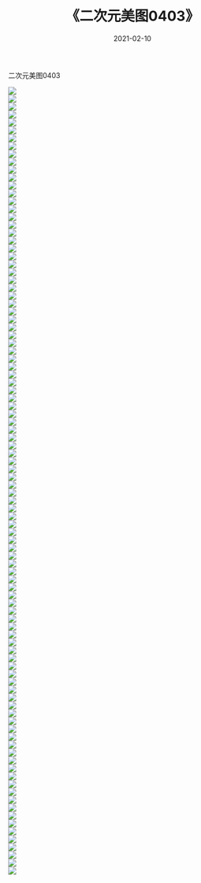 ﻿---
layout: post
title:  《二次元美图0403》
date:   2021-02-10
img: http://imgx.orgx.ga/二次元/2021/二次元美图0403/000.jpg
categories: [美女, 清纯, 唯美]
---

二次元美图0403

 ![](http://imgx.orgx.ga/二次元/2021/二次元美图0403/001.jpg) <br>![](http://imgx.orgx.ga/二次元/2021/二次元美图0403/002.jpg) <br>![](http://imgx.orgx.ga/二次元/2021/二次元美图0403/003.jpg) <br>![](http://imgx.orgx.ga/二次元/2021/二次元美图0403/004.jpg) <br>![](http://imgx.orgx.ga/二次元/2021/二次元美图0403/005.jpg) <br>![](http://imgx.orgx.ga/二次元/2021/二次元美图0403/006.jpg) <br>![](http://imgx.orgx.ga/二次元/2021/二次元美图0403/007.jpg) <br>![](http://imgx.orgx.ga/二次元/2021/二次元美图0403/008.jpg) <br>![](http://imgx.orgx.ga/二次元/2021/二次元美图0403/009.jpg) <br>![](http://imgx.orgx.ga/二次元/2021/二次元美图0403/010.jpg) <br>![](http://imgx.orgx.ga/二次元/2021/二次元美图0403/011.jpg) <br>![](http://imgx.orgx.ga/二次元/2021/二次元美图0403/012.jpg) <br>![](http://imgx.orgx.ga/二次元/2021/二次元美图0403/013.jpg) <br>![](http://imgx.orgx.ga/二次元/2021/二次元美图0403/014.jpg) <br>![](http://imgx.orgx.ga/二次元/2021/二次元美图0403/015.jpg) <br>![](http://imgx.orgx.ga/二次元/2021/二次元美图0403/016.jpg) <br>![](http://imgx.orgx.ga/二次元/2021/二次元美图0403/017.jpg) <br>![](http://imgx.orgx.ga/二次元/2021/二次元美图0403/018.jpg) <br>![](http://imgx.orgx.ga/二次元/2021/二次元美图0403/019.jpg) <br>![](http://imgx.orgx.ga/二次元/2021/二次元美图0403/020.jpg) <br>![](http://imgx.orgx.ga/二次元/2021/二次元美图0403/021.jpg) <br>![](http://imgx.orgx.ga/二次元/2021/二次元美图0403/022.jpg) <br>![](http://imgx.orgx.ga/二次元/2021/二次元美图0403/023.jpg) <br>![](http://imgx.orgx.ga/二次元/2021/二次元美图0403/024.jpg) <br>![](http://imgx.orgx.ga/二次元/2021/二次元美图0403/025.jpg) <br>![](http://imgx.orgx.ga/二次元/2021/二次元美图0403/026.jpg) <br>![](http://imgx.orgx.ga/二次元/2021/二次元美图0403/027.jpg) <br>![](http://imgx.orgx.ga/二次元/2021/二次元美图0403/028.jpg) <br>![](http://imgx.orgx.ga/二次元/2021/二次元美图0403/029.jpg) <br>![](http://imgx.orgx.ga/二次元/2021/二次元美图0403/030.jpg) <br>![](http://imgx.orgx.ga/二次元/2021/二次元美图0403/031.jpg) <br>![](http://imgx.orgx.ga/二次元/2021/二次元美图0403/032.jpg) <br>![](http://imgx.orgx.ga/二次元/2021/二次元美图0403/033.jpg) <br>![](http://imgx.orgx.ga/二次元/2021/二次元美图0403/034.jpg) <br>![](http://imgx.orgx.ga/二次元/2021/二次元美图0403/035.jpg) <br>![](http://imgx.orgx.ga/二次元/2021/二次元美图0403/036.jpg) <br>![](http://imgx.orgx.ga/二次元/2021/二次元美图0403/037.jpg) <br>![](http://imgx.orgx.ga/二次元/2021/二次元美图0403/038.jpg) <br>![](http://imgx.orgx.ga/二次元/2021/二次元美图0403/039.jpg) <br>![](http://imgx.orgx.ga/二次元/2021/二次元美图0403/040.jpg) <br>![](http://imgx.orgx.ga/二次元/2021/二次元美图0403/041.jpg) <br>![](http://imgx.orgx.ga/二次元/2021/二次元美图0403/042.jpg) <br>![](http://imgx.orgx.ga/二次元/2021/二次元美图0403/043.jpg) <br>![](http://imgx.orgx.ga/二次元/2021/二次元美图0403/044.jpg) <br>![](http://imgx.orgx.ga/二次元/2021/二次元美图0403/045.jpg) <br>![](http://imgx.orgx.ga/二次元/2021/二次元美图0403/046.jpg) <br>![](http://imgx.orgx.ga/二次元/2021/二次元美图0403/047.jpg) <br>![](http://imgx.orgx.ga/二次元/2021/二次元美图0403/048.jpg) <br>![](http://imgx.orgx.ga/二次元/2021/二次元美图0403/049.jpg) <br>![](http://imgx.orgx.ga/二次元/2021/二次元美图0403/050.jpg) <br>![](http://imgx.orgx.ga/二次元/2021/二次元美图0403/051.jpg) <br>![](http://imgx.orgx.ga/二次元/2021/二次元美图0403/052.jpg) <br>![](http://imgx.orgx.ga/二次元/2021/二次元美图0403/053.jpg) <br>![](http://imgx.orgx.ga/二次元/2021/二次元美图0403/054.jpg) <br>![](http://imgx.orgx.ga/二次元/2021/二次元美图0403/055.jpg) <br>![](http://imgx.orgx.ga/二次元/2021/二次元美图0403/056.jpg) <br>![](http://imgx.orgx.ga/二次元/2021/二次元美图0403/057.jpg) <br>![](http://imgx.orgx.ga/二次元/2021/二次元美图0403/058.jpg) <br>![](http://imgx.orgx.ga/二次元/2021/二次元美图0403/059.jpg) <br>![](http://imgx.orgx.ga/二次元/2021/二次元美图0403/060.jpg) <br>![](http://imgx.orgx.ga/二次元/2021/二次元美图0403/061.jpg) <br>![](http://imgx.orgx.ga/二次元/2021/二次元美图0403/062.jpg) <br>![](http://imgx.orgx.ga/二次元/2021/二次元美图0403/063.jpg) <br>![](http://imgx.orgx.ga/二次元/2021/二次元美图0403/064.jpg) <br>![](http://imgx.orgx.ga/二次元/2021/二次元美图0403/065.jpg) <br>![](http://imgx.orgx.ga/二次元/2021/二次元美图0403/066.jpg) <br>![](http://imgx.orgx.ga/二次元/2021/二次元美图0403/067.jpg) <br>![](http://imgx.orgx.ga/二次元/2021/二次元美图0403/068.jpg) <br>![](http://imgx.orgx.ga/二次元/2021/二次元美图0403/069.jpg) <br>![](http://imgx.orgx.ga/二次元/2021/二次元美图0403/070.jpg) <br>![](http://imgx.orgx.ga/二次元/2021/二次元美图0403/071.jpg) <br>![](http://imgx.orgx.ga/二次元/2021/二次元美图0403/072.jpg) <br>![](http://imgx.orgx.ga/二次元/2021/二次元美图0403/073.jpg) <br>![](http://imgx.orgx.ga/二次元/2021/二次元美图0403/074.jpg) <br>![](http://imgx.orgx.ga/二次元/2021/二次元美图0403/075.jpg) <br>![](http://imgx.orgx.ga/二次元/2021/二次元美图0403/076.jpg) <br>![](http://imgx.orgx.ga/二次元/2021/二次元美图0403/077.jpg) <br>![](http://imgx.orgx.ga/二次元/2021/二次元美图0403/078.jpg) <br>![](http://imgx.orgx.ga/二次元/2021/二次元美图0403/079.jpg) <br>![](http://imgx.orgx.ga/二次元/2021/二次元美图0403/080.jpg) <br>![](http://imgx.orgx.ga/二次元/2021/二次元美图0403/081.jpg) <br>![](http://imgx.orgx.ga/二次元/2021/二次元美图0403/082.jpg) <br>![](http://imgx.orgx.ga/二次元/2021/二次元美图0403/083.jpg) <br>![](http://imgx.orgx.ga/二次元/2021/二次元美图0403/084.jpg) <br>![](http://imgx.orgx.ga/二次元/2021/二次元美图0403/085.jpg) <br>![](http://imgx.orgx.ga/二次元/2021/二次元美图0403/086.jpg) <br>![](http://imgx.orgx.ga/二次元/2021/二次元美图0403/087.jpg) <br>![](http://imgx.orgx.ga/二次元/2021/二次元美图0403/088.jpg) <br>![](http://imgx.orgx.ga/二次元/2021/二次元美图0403/089.jpg) <br>![](http://imgx.orgx.ga/二次元/2021/二次元美图0403/090.jpg) <br>![](http://imgx.orgx.ga/二次元/2021/二次元美图0403/091.jpg) <br>![](http://imgx.orgx.ga/二次元/2021/二次元美图0403/092.jpg) <br>![](http://imgx.orgx.ga/二次元/2021/二次元美图0403/093.jpg) <br>![](http://imgx.orgx.ga/二次元/2021/二次元美图0403/094.jpg) <br>![](http://imgx.orgx.ga/二次元/2021/二次元美图0403/095.jpg) <br>![](http://imgx.orgx.ga/二次元/2021/二次元美图0403/096.jpg) <br>![](http://imgx.orgx.ga/二次元/2021/二次元美图0403/097.jpg) <br>![](http://imgx.orgx.ga/二次元/2021/二次元美图0403/098.jpg) <br>![](http://imgx.orgx.ga/二次元/2021/二次元美图0403/099.jpg) <br>![](http://imgx.orgx.ga/二次元/2021/二次元美图0403/100.jpg) <br>